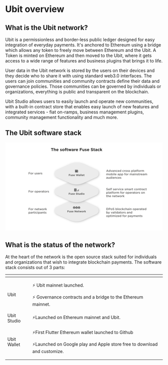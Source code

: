 # Ubit overview

## What is the Ubit network?

Ubit is a permissionless and border-less public ledger designed for easy integration of everyday payments. It's anchored to Ethereum using a bridge which allows any token to freely move between Ethereum and the Ubit. A Token is minted on Ethereum and then moved to the Ubit, where it gets access to a wide range of features and business plugins that brings it to life.

User data in the Ubit network is stored by the users on their devices and they decide who to share it with using standard web3.0 interfaces. The users can join communities and community contracts define their data and governance policies. Those communities can be governed by individuals or organizations, everything is public and transparent on the blockchain.

Ubit Studio allows users to easily launch and operate new communities, with a built-in contract store that enables easy launch of new features and integrated services - fiat on-ramps, business management plugins, community management functionality and much more.

## The Ubit software stack

![](.gitbook/assets/fuse-network-architecture2.jpg)

## What is the status of the network?

At the heart of the network is the open source stack suited for individuals and organizations that wish to integrate blockchain payments. The software stack consists out of 3 parts:

<table>
  <thead>
    <tr>
      <th style="text-align:left"></th>
      <th style="text-align:left"></th>
    </tr>
  </thead>
  <tbody>
    <tr>
      <td style="text-align:left">Ubit</td>
      <td style="text-align:left">
        <p>&#x26A1; Ubit mainnet launched.</p>
        <p>&#x26A1; Governance contracts and a bridge to the Ethereum mainnet.</p>
      </td>
    </tr>
    <tr>
      <td style="text-align:left">Ubit Studio</td>
      <td style="text-align:left">&#x26A1;Launched on Ethereum mainnet and Ubit.</td>
    </tr>
    <tr>
      <td style="text-align:left">Ubit Wallet</td>
      <td style="text-align:left">
        <p>&#x26A1;First Flutter Ethereum wallet launched to Github</p>
        <p>&#x26A1;Launched on Google play and Apple store free to download and customize.</p>
      </td>
    </tr>
  </tbody>
</table>

